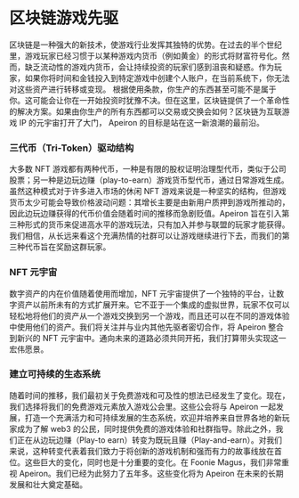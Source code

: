 # 区块链游戏先驱

区块链是一种强大的新技术，使游戏行业发挥其独特的优势。在过去的半个世纪里，游戏玩家已经习惯于以某种游戏内货币（例如黄金）的形式将财富符号化。然而，缺乏流动性的游戏内货币，会让持续投资的玩家们感到沮丧和疑惑。作为玩家，如果你将时间和金钱投入到特定游戏中创建个人账户，在当前系统下，你无法对这些资产进行转移或变现。 根据使用条款，你生产的东西甚至可能不是属于你。这可能会让你在一开始投资时犹豫不决。但在这里，区块链提供了一个革命性的解决方案。如果由你生产的所有东西都可以交易或交换会如何？区块链为互联游戏 IP 的元宇宙打开了大门， Apeiron 的目标是站在这一新浪潮的最前沿。

### 三代币（Tri-Token）驱动结构

大多数 NFT 游戏都有两种代币，一种是有限的股权证明治理型代币，类似于公司股票；另一种是边玩边赚（play-to-earn）游戏货币型代币，通过日常游戏生成。虽然这种模式对于许多进入市场的休闲 NFT 游戏来说是一种坚实的结构，但游戏货币太少可能会导致价格波动问题：其增长主要是由新用户质押到游戏所推动的，因此边玩边赚获得的代币价值会随着时间的推移而急剧贬值。Apeiron 旨在引入第三种形式的货币来促进高水平的游戏玩法，只有加入并参与联盟的玩家才能获得。我们相信，从长远来看这个充满热情的社群可以让游戏继续进行下去，而我们的第三种代币旨在奖励这群玩家。

### NFT 元宇宙

数字资产的内在价值随着使用而增加，NFT 元宇宙提供了一个独特的平台，让数字资产以前所未有的方式扩展开来。它不亚于一个集成的虚拟世界，玩家不仅可以轻松地将他们的资产从一个游戏交换到另一个游戏，而且还可以在不同的游戏体验中使用他们的资产。我们将关注并与业内其他先驱者密切合作，将 Apeiron 整合到新兴的 NFT 元宇宙中。通向未来的道路必须共同开拓，我们打算带头实现这一宏伟愿景。

### 建立可持续的生态系统

随着时间的推移，我们最初关于免费游戏和可及性的想法已经发生了变化。现在，我们选择将我们的免费游戏元素放入游戏公会里。这些公会将与 Apeiron 一起发展，打造一个充满活力和可持续发展的生态系统，欢迎并培养来自世界各地的新玩家成为了解 web3 的公民，同时提供免费的游戏体验和社群指导。除此之外，我们正在从边玩边赚（Play-to earn）转变为既玩且赚（Play-and-earn）。对我们来说，这种转变代表着我们致力于将创新的游戏机制和强而有力的故事线放在首位。这些巨大的变化，同时也是十分重要的变化。在 Foonie Magus，我们非常重视 Apeiron。我们已经为此努力了五年多。这些变化将为 Apeiron 在未来的长期发展和壮大奠定基础。
